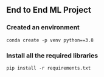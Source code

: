 ## End to End ML Project

### Created an environment
```
conda create -p venv python==3.8
```

### Install all the required libraries
```
pip install -r requirements.txt
```